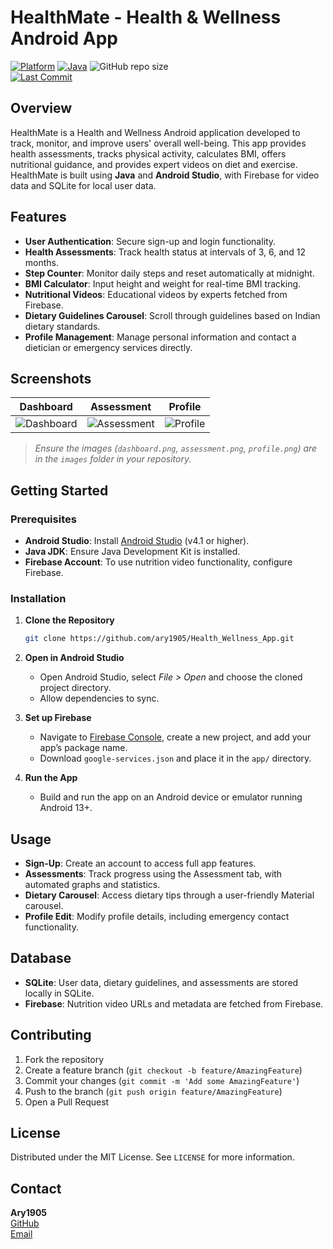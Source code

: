 # HealthMate - Health & Wellness Android App

[![Platform](https://img.shields.io/badge/Android-3DDC84?style=for-the-badge&logo=android&logoColor=white)](https://developer.android.com/) 
[![Java](https://img.shields.io/badge/Java-ED8B00?style=for-the-badge&logo=openjdk&logoColor=white)](https://www.oracle.com/java/) 
![GitHub repo size](https://img.shields.io/github/repo-size/ary1905/Health_Wellness_App?style=flat-square)  
[![Last Commit](https://img.shields.io/github/last-commit/ary1905/Health_Wellness_App?style=flat-square)](https://github.com/ary1905/Health_Wellness_App/commits/main)  

## Overview

HealthMate is a Health and Wellness Android application developed to track, monitor, and improve users' overall well-being. This app provides health assessments, tracks physical activity, calculates BMI, offers nutritional guidance, and provides expert videos on diet and exercise. HealthMate is built using **Java** and **Android Studio**, with Firebase for video data and SQLite for local user data.

## Features

- **User Authentication**: Secure sign-up and login functionality.
- **Health Assessments**: Track health status at intervals of 3, 6, and 12 months.
- **Step Counter**: Monitor daily steps and reset automatically at midnight.
- **BMI Calculator**: Input height and weight for real-time BMI tracking.
- **Nutritional Videos**: Educational videos by experts fetched from Firebase.
- **Dietary Guidelines Carousel**: Scroll through guidelines based on Indian dietary standards.
- **Profile Management**: Manage personal information and contact a dietician or emergency services directly.

## Screenshots

| Dashboard                          | Assessment                         | Profile                          |
|------------------------------------|------------------------------------|----------------------------------|
| ![Dashboard](images/dashboard.png) | ![Assessment](images/assessment.png) | ![Profile](images/profile.png) |

> _Ensure the images (`dashboard.png`, `assessment.png`, `profile.png`) are in the `images` folder in your repository._

## Getting Started

### Prerequisites

- **Android Studio**: Install [Android Studio](https://developer.android.com/studio) (v4.1 or higher).
- **Java JDK**: Ensure Java Development Kit is installed.
- **Firebase Account**: To use nutrition video functionality, configure Firebase.

### Installation

1. **Clone the Repository**

    ```bash
    git clone https://github.com/ary1905/Health_Wellness_App.git
    ```

2. **Open in Android Studio**

   - Open Android Studio, select *File > Open* and choose the cloned project directory.
   - Allow dependencies to sync.

3. **Set up Firebase** 

   - Navigate to [Firebase Console](https://console.firebase.google.com/), create a new project, and add your app’s package name.
   - Download `google-services.json` and place it in the `app/` directory.

4. **Run the App**

   - Build and run the app on an Android device or emulator running Android 13+.

## Usage

- **Sign-Up**: Create an account to access full app features.
- **Assessments**: Track progress using the Assessment tab, with automated graphs and statistics.
- **Dietary Carousel**: Access dietary tips through a user-friendly Material carousel.
- **Profile Edit**: Modify profile details, including emergency contact functionality.

## Database

- **SQLite**: User data, dietary guidelines, and assessments are stored locally in SQLite.
- **Firebase**: Nutrition video URLs and metadata are fetched from Firebase.

## Contributing

1. Fork the repository
2. Create a feature branch (`git checkout -b feature/AmazingFeature`)
3. Commit your changes (`git commit -m 'Add some AmazingFeature'`)
4. Push to the branch (`git push origin feature/AmazingFeature`)
5. Open a Pull Request

## License

Distributed under the MIT License. See `LICENSE` for more information.

## Contact

**Ary1905**  
[GitHub](https://github.com/ary1905)  
[Email](aryansingh0519@gmail.com)
